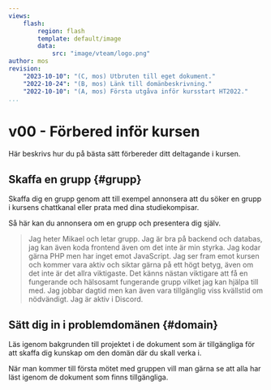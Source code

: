 ```yaml
---
views:
    flash:
        region: flash
        template: default/image
        data:
            src: "image/vteam/logo.png"
author: mos
revision:
    "2023-10-10": "(C, mos) Utbruten till eget dokument."
    "2022-10-24": "(B, mos) Länk till domänbeskrivning."
    "2022-10-10": "(A, mos) Första utgåva inför kursstart HT2022."
...
```

v00 - Förbered inför kursen
=========================

Här beskrivs hur du på bästa sätt förbereder ditt deltagande i kursen.



Skaffa en grupp {#grupp}
-------------------------

Skaffa dig en grupp genom att till exempel annonsera att du söker en grupp i kursens chattkanal eller prata med dina studiekompisar.

Så här kan du annonsera om en grupp och presentera dig själv.

> Jag heter Mikael och letar grupp. Jag är bra på backend och databas, jag kan även koda frontend även om det inte är min styrka. Jag kodar gärna PHP men har inget emot JavaScript. Jag ser fram emot kursen och kommer vara aktiv och siktar gärna på ett högt betyg, även om det inte är det allra viktigaste. Det känns nästan viktigare att få en fungerande och hälsosamt fungerande grupp vilket jag kan hjälpa till med. Jag jobbar dagtid men kan även vara tillgänglig viss kvällstid om nödvändigt. Jag är aktiv i Discord.



Sätt dig in i problemdomänen {#domain}
-------------------------

Läs igenom bakgrunden till projektet i de dokument som är tillgängliga för att skaffa dig kunskap om den domän där du skall verka i.

När man kommer till första mötet med gruppen vill man gärna se att alla har läst igenom de dokument som finns tillgängliga.


